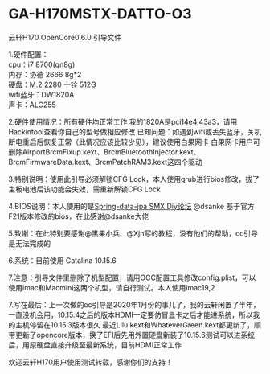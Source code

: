 # GA-H170MSTX-DATTO-O3
云轩H170 OpenCore0.6.0 引导文件  
  
1.硬件配置：  
cpu：i7 8700(qn8g)  
内存：协德 2666 8g*2  
硬盘：M.2 2280 十铨 512G  
wifi蓝牙：DW1820A  
声卡：ALC255  
  
2.硬件使用情况：所有硬件均正常工作
我的1820A是pci14e4,43a3，请用Hackintool查看你自己的型号做相应修改
已知问题：如遇到wifi或丢失蓝牙，关机断电重启后恢复正常（此情况应该比较少见），建议使用白果网卡
白果网卡用户可删除AirportBrcmFixup.kext、BrcmBluetoothInjector.kext、BrcmFirmwareData.kext、BrcmPatchRAM3.kext这四个驱动
  
3.特别说明：使用此引导必须解锁CFG Lock，本人使用grub进行bios修改，拔了主板电池后该功能会失效，需重新解锁CFG Lock  
  
4.BIOS说明：本人使用的是[Spring-data-jpa SMX Diy论坛](http://www.smxdiy.com/) @dsanke 基于官方F21版本修改的bios，在此感谢@dsanke大佬  
  
5.致谢：在此特别要感谢@黑果小兵、@Xjn写的教程，没有他们的帮助，oc引导是无法完成的  

6.系统：目前使用 Catalina 10.15.6

7.注意：引导文件里删除了机型配置，请用OCC配置工具修改config.plist，可以使用imac和Macmini这两个机型，请自行测试。本人使用imac19,2

7.写在最后：上一次做的oc引导是2020年1月份的事儿了，我的云轩闲置了半年，一直没机会用，10.15.4之后的版本HDMI一定要仿冒显卡之后才能进系统，所以我的主机停留在10.15.3版本很久
最近Lilu.kext和WhateverGreen.kext都更新了，顺带更新了opencore版本，换了EFI后先用外置硬盘新装了10.15.6测试可以进系统后，用原硬盘直接升级至最新系统，目前HDMI正常工作

欢迎云轩H170用户使用测试转载，感谢你们的支持！
